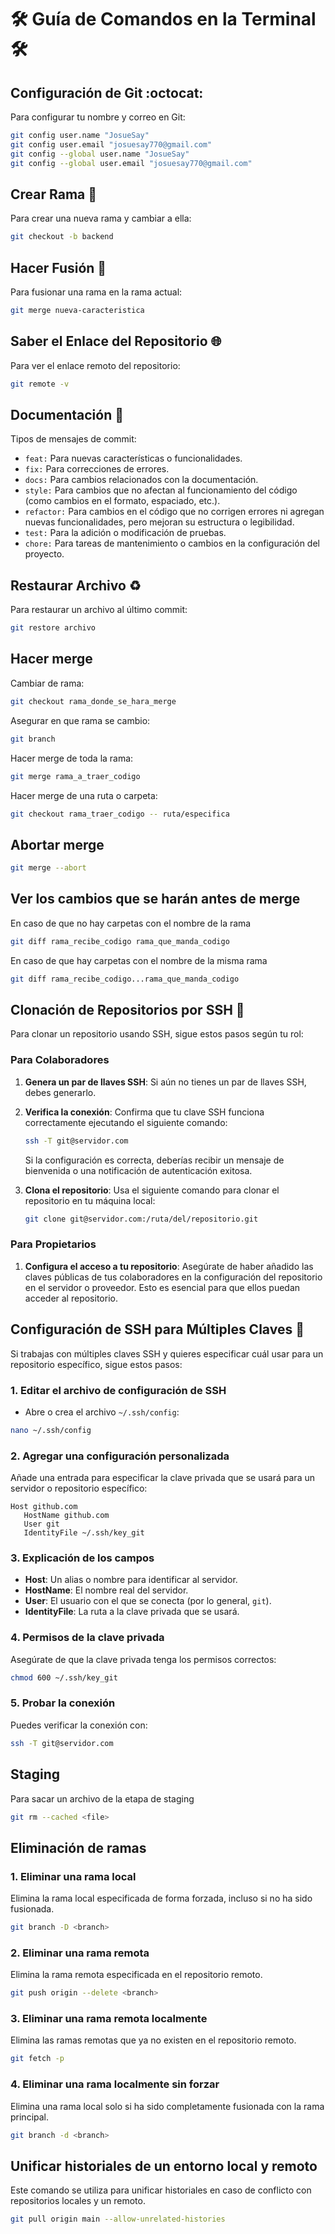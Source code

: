 # 🛠️ Guía de Comandos en la Terminal 🛠️

## Configuración de Git :octocat:

Para configurar tu nombre y correo en Git:

```bash
git config user.name "JosueSay"
git config user.email "josuesay770@gmail.com"
git config --global user.name "JosueSay"
git config --global user.email "josuesay770@gmail.com"
```

## Crear Rama :evergreen_tree:

Para crear una nueva rama y cambiar a ella:

```bash
git checkout -b backend
```

## Hacer Fusión :twisted_rightwards_arrows:

Para fusionar una rama en la rama actual:

```bash
git merge nueva-caracteristica
```

## Saber el Enlace del Repositorio :globe_with_meridians:

Para ver el enlace remoto del repositorio:

```bash
git remote -v
```

## Documentación :memo:

Tipos de mensajes de commit:

- `feat:` Para nuevas características o funcionalidades.
- `fix:` Para correcciones de errores.
- `docs:` Para cambios relacionados con la documentación.
- `style:` Para cambios que no afectan al funcionamiento del código (como cambios en el formato, espaciado, etc.).
- `refactor:` Para cambios en el código que no corrigen errores ni agregan nuevas funcionalidades, pero mejoran su estructura o legibilidad.
- `test:` Para la adición o modificación de pruebas.
- `chore:` Para tareas de mantenimiento o cambios en la configuración del proyecto.

## Restaurar Archivo :recycle:

Para restaurar un archivo al último commit:

```bash
git restore archivo
```

## Hacer merge

Cambiar de rama:

```bash
git checkout rama_donde_se_hara_merge
```

Asegurar en que rama se cambio:

```bash
git branch
```

Hacer merge de toda la rama:

```bash
git merge rama_a_traer_codigo
```

Hacer merge de una ruta o carpeta:

```bash
git checkout rama_traer_codigo -- ruta/especifica
```

## Abortar merge

```bash
git merge --abort
```

## Ver los cambios que se harán antes de merge

En caso de que no hay carpetas con el nombre de la rama

```bash
git diff rama_recibe_codigo rama_que_manda_codigo
```

En caso de que hay carpetas con el nombre de la misma rama

```bash
git diff rama_recibe_codigo...rama_que_manda_codigo
```

## Clonación de Repositorios por SSH :electric_plug:

Para clonar un repositorio usando SSH, sigue estos pasos según tu rol:

### Para Colaboradores

1. **Genera un par de llaves SSH**: Si aún no tienes un par de llaves SSH, debes generarlo.

2. **Verifica la conexión**: Confirma que tu clave SSH funciona correctamente ejecutando el siguiente comando:

   ```bash
   ssh -T git@servidor.com
   ```

   Si la configuración es correcta, deberías recibir un mensaje de bienvenida o una notificación de autenticación exitosa.

3. **Clona el repositorio**: Usa el siguiente comando para clonar el repositorio en tu máquina local:

   ```bash
   git clone git@servidor.com:/ruta/del/repositorio.git
   ```

### Para Propietarios

1. **Configura el acceso a tu repositorio**: Asegúrate de haber añadido las claves públicas de tus colaboradores en la configuración del repositorio en el servidor o proveedor. Esto es esencial para que ellos puedan acceder al repositorio.

## Configuración de SSH para Múltiples Claves :key:

Si trabajas con múltiples claves SSH y quieres especificar cuál usar para un repositorio específico, sigue estos pasos:

### 1. **Editar el archivo de configuración de SSH**

- Abre o crea el archivo `~/.ssh/config`:

```bash
nano ~/.ssh/config
```

### 2. **Agregar una configuración personalizada**

Añade una entrada para especificar la clave privada que se usará para un servidor o repositorio específico:

```ssh
Host github.com
   HostName github.com
   User git
   IdentityFile ~/.ssh/key_git
```

### 3. **Explicación de los campos**

- **Host**: Un alias o nombre para identificar al servidor.
- **HostName**: El nombre real del servidor.
- **User**: El usuario con el que se conecta (por lo general, `git`).
- **IdentityFile**: La ruta a la clave privada que se usará.

### 4. **Permisos de la clave privada**

Asegúrate de que la clave privada tenga los permisos correctos:

```bash
chmod 600 ~/.ssh/key_git
```

### 5. **Probar la conexión**

Puedes verificar la conexión con:

```bash
ssh -T git@servidor.com
```

## Staging

Para sacar un archivo de la etapa de staging

```bash
git rm --cached <file>
```

## Eliminación de ramas

### 1. Eliminar una rama local

Elimina la rama local especificada de forma forzada, incluso si no ha sido fusionada.

```bash
git branch -D <branch>
```  

### 2. Eliminar una rama remota

Elimina la rama remota especificada en el repositorio remoto.

```bash
git push origin --delete <branch>
```  

### 3. Eliminar una rama remota localmente

Elimina las ramas remotas que ya no existen en el repositorio remoto.

```bash
git fetch -p
```

### 4. Eliminar una rama localmente sin forzar  

Elimina una rama local solo si ha sido completamente fusionada con la rama principal.

```bash
git branch -d <branch>
```  

## Unificar historiales de un entorno local y remoto

Este comando se utiliza para unificar historiales en caso de conflicto con repositorios locales y un remoto.

```bash
git pull origin main --allow-unrelated-histories
```
